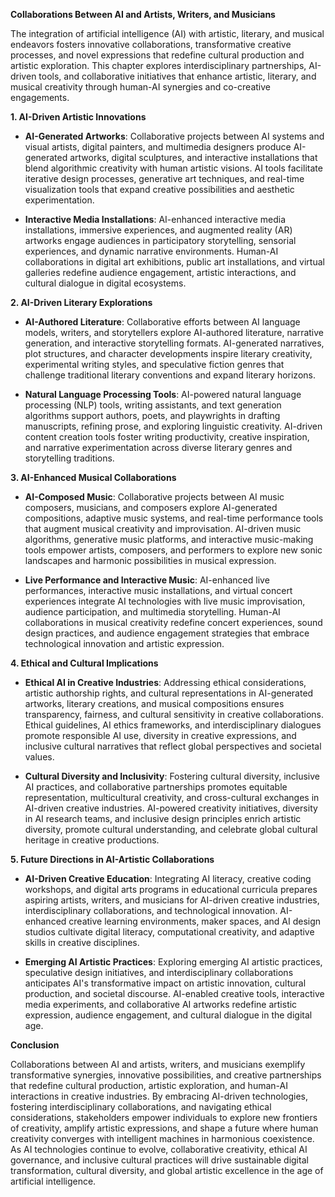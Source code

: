 **Collaborations Between AI and Artists, Writers, and Musicians**

The integration of artificial intelligence (AI) with artistic, literary, and musical endeavors fosters innovative collaborations, transformative creative processes, and novel expressions that redefine cultural production and artistic exploration. This chapter explores interdisciplinary partnerships, AI-driven tools, and collaborative initiatives that enhance artistic, literary, and musical creativity through human-AI synergies and co-creative engagements.

**1. AI-Driven Artistic Innovations**

- **AI-Generated Artworks**: Collaborative projects between AI systems and visual artists, digital painters, and multimedia designers produce AI-generated artworks, digital sculptures, and interactive installations that blend algorithmic creativity with human artistic visions. AI tools facilitate iterative design processes, generative art techniques, and real-time visualization tools that expand creative possibilities and aesthetic experimentation.
    
- **Interactive Media Installations**: AI-enhanced interactive media installations, immersive experiences, and augmented reality (AR) artworks engage audiences in participatory storytelling, sensorial experiences, and dynamic narrative environments. Human-AI collaborations in digital art exhibitions, public art installations, and virtual galleries redefine audience engagement, artistic interactions, and cultural dialogue in digital ecosystems.
    

**2. AI-Driven Literary Explorations**

- **AI-Authored Literature**: Collaborative efforts between AI language models, writers, and storytellers explore AI-authored literature, narrative generation, and interactive storytelling formats. AI-generated narratives, plot structures, and character developments inspire literary creativity, experimental writing styles, and speculative fiction genres that challenge traditional literary conventions and expand literary horizons.
    
- **Natural Language Processing Tools**: AI-powered natural language processing (NLP) tools, writing assistants, and text generation algorithms support authors, poets, and playwrights in drafting manuscripts, refining prose, and exploring linguistic creativity. AI-driven content creation tools foster writing productivity, creative inspiration, and narrative experimentation across diverse literary genres and storytelling traditions.
    

**3. AI-Enhanced Musical Collaborations**

- **AI-Composed Music**: Collaborative projects between AI music composers, musicians, and composers explore AI-generated compositions, adaptive music systems, and real-time performance tools that augment musical creativity and improvisation. AI-driven music algorithms, generative music platforms, and interactive music-making tools empower artists, composers, and performers to explore new sonic landscapes and harmonic possibilities in musical expression.
    
- **Live Performance and Interactive Music**: AI-enhanced live performances, interactive music installations, and virtual concert experiences integrate AI technologies with live music improvisation, audience participation, and multimedia storytelling. Human-AI collaborations in musical creativity redefine concert experiences, sound design practices, and audience engagement strategies that embrace technological innovation and artistic expression.
    

**4. Ethical and Cultural Implications**

- **Ethical AI in Creative Industries**: Addressing ethical considerations, artistic authorship rights, and cultural representations in AI-generated artworks, literary creations, and musical compositions ensures transparency, fairness, and cultural sensitivity in creative collaborations. Ethical guidelines, AI ethics frameworks, and interdisciplinary dialogues promote responsible AI use, diversity in creative expressions, and inclusive cultural narratives that reflect global perspectives and societal values.
    
- **Cultural Diversity and Inclusivity**: Fostering cultural diversity, inclusive AI practices, and collaborative partnerships promotes equitable representation, multicultural creativity, and cross-cultural exchanges in AI-driven creative industries. AI-powered creativity initiatives, diversity in AI research teams, and inclusive design principles enrich artistic diversity, promote cultural understanding, and celebrate global cultural heritage in creative productions.
    

**5. Future Directions in AI-Artistic Collaborations**

- **AI-Driven Creative Education**: Integrating AI literacy, creative coding workshops, and digital arts programs in educational curricula prepares aspiring artists, writers, and musicians for AI-driven creative industries, interdisciplinary collaborations, and technological innovation. AI-enhanced creative learning environments, maker spaces, and AI design studios cultivate digital literacy, computational creativity, and adaptive skills in creative disciplines.
    
- **Emerging AI Artistic Practices**: Exploring emerging AI artistic practices, speculative design initiatives, and interdisciplinary collaborations anticipates AI's transformative impact on artistic innovation, cultural production, and societal discourse. AI-enabled creative tools, interactive media experiments, and collaborative AI artworks redefine artistic expression, audience engagement, and cultural dialogue in the digital age.
    

**Conclusion**

Collaborations between AI and artists, writers, and musicians exemplify transformative synergies, innovative possibilities, and creative partnerships that redefine cultural production, artistic exploration, and human-AI interactions in creative industries. By embracing AI-driven technologies, fostering interdisciplinary collaborations, and navigating ethical considerations, stakeholders empower individuals to explore new frontiers of creativity, amplify artistic expressions, and shape a future where human creativity converges with intelligent machines in harmonious coexistence. As AI technologies continue to evolve, collaborative creativity, ethical AI governance, and inclusive cultural practices will drive sustainable digital transformation, cultural diversity, and global artistic excellence in the age of artificial intelligence.